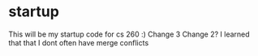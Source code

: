 # startup
This will be my startup code for cs 260 :)
Change 3
Change 2?
I learned that that I dont often have merge conflicts